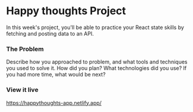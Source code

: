 # Happy thoughts Project

In this week's project, you'll be able to practice your React state skills by fetching and posting data to an API.

### The Problem

Describe how you approached to problem, and what tools and techniques you used to solve it. How did you plan? What technologies did you use? If you had more time, what would be next?

### View it live

https://happythoughts-app.netlify.app/
